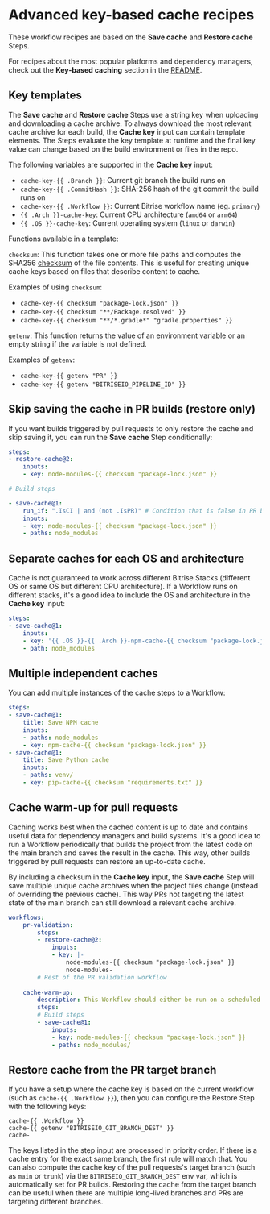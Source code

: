 # Advanced key-based cache recipes

These workflow recipes are based on the **Save cache** and **Restore cache** Steps.

For recipes about the most popular platforms and dependency managers, check out the **Key-based caching** section in the [README](../README.md).

## Key templates

The **Save cache** and **Restore cache** Steps use a string key when uploading and downloading a cache archive. To always download the most relevant cache archive for each build, the **Cache key** input can contain template elements. The Steps evaluate the key template at runtime and the final key value can change based on the build environment or files in the repo.

The following variables are supported in the **Cache key** input:

- `cache-key-{{ .Branch }}`: Current git branch the build runs on
- `cache-key-{{ .CommitHash }}`: SHA-256 hash of the git commit the build runs on
- `cache-key-{{ .Workflow }}`: Current Bitrise workflow name (eg. `primary`)
- `{{ .Arch }}-cache-key`: Current CPU architecture (`amd64` or `arm64`)
- `{{ .OS }}-cache-key`: Current operating system (`linux` or `darwin`)

Functions available in a template:

`checksum`: This function takes one or more file paths and computes the SHA256 [checksum](https://en.wikipedia.org/wiki/Checksum) of the file contents. This is useful for creating unique cache keys based on files that describe content to cache.

Examples of using `checksum`:
- `cache-key-{{ checksum "package-lock.json" }}`
- `cache-key-{{ checksum "**/Package.resolved" }}`
- `cache-key-{{ checksum "**/*.gradle*" "gradle.properties" }}`

`getenv`: This function returns the value of an environment variable or an empty string if the variable is not defined.

Examples of `getenv`:
- `cache-key-{{ getenv "PR" }}`
- `cache-key-{{ getenv "BITRISEIO_PIPELINE_ID" }}`

## Skip saving the cache in PR builds (restore only)

If you want builds triggered by pull requests to only restore the cache and skip saving it, you can run the **Save cache** Step conditionally:

```yaml
steps:
- restore-cache@2:
    inputs:
    - key: node-modules-{{ checksum "package-lock.json" }}

# Build steps

- save-cache@1:
    run_if: ".IsCI | and (not .IsPR)" # Condition that is false in PR builds
    inputs:
    - key: node-modules-{{ checksum "package-lock.json" }}
    - paths: node_modules
```

## Separate caches for each OS and architecture

Cache is not guaranteed to work across different Bitrise Stacks (different OS or same OS but different CPU architecture). If a Workflow runs on different stacks, it's a good idea to include the OS and architecture in the **Cache key** input:

```yaml
steps:
- save-cache@1:
    inputs:
    - key: '{{ .OS }}-{{ .Arch }}-npm-cache-{{ checksum "package-lock.json" }}'
    - path: node_modules
```

## Multiple independent caches

You can add multiple instances of the cache steps to a Workflow:

```yaml
steps:
- save-cache@1:
    title: Save NPM cache
    inputs:
    - paths: node_modules
    - key: npm-cache-{{ checksum "package-lock.json" }}
- save-cache@1:
    title: Save Python cache
    inputs:
    - paths: venv/
    - key: pip-cache-{{ checksum "requirements.txt" }}
```

## Cache warm-up for pull requests

Caching works best when the cached content is up to date and contains useful data for dependency managers and build systems. It's a good idea to run a Workflow periodically that builds the project from the latest code on the main branch and saves the result in the cache. This way, other builds triggered by pull requests can restore an up-to-date cache.

By including a checksum in the **Cache key** input, the **Save cache** Step will save multiple unique cache archives when the project files change (instead of overriding the previous cache). This way PRs not targeting the latest state of the main branch can still download a relevant cache archive.

```yaml
workflows:
    pr-validation:
        steps:
        - restore-cache@2:
            inputs:
            - key: |-
                node-modules-{{ checksum "package-lock.json" }}
                node-modules-
        # Rest of the PR validation workflow
    
    cache-warm-up:
        description: This Workflow should either be run on a scheduled basis or triggered by a push event on the main branch.
        steps:
        # Build steps
        - save-cache@1:
            inputs:
            - key: node-modules-{{ checksum "package-lock.json" }}
            - paths: node_modules/
```

## Restore cache from the PR target branch

If you have a setup where the cache key is based on the current workflow (such as `cache-{{ .Workflow }}`), then you can configure the Restore Step with the following keys:

```
cache-{{ .Workflow }}
cache-{{ getenv "BITRISEIO_GIT_BRANCH_DEST" }}
cache-
```

The keys listed in the step input are processed in priority order. If there is a cache entry for the exact same branch, the first rule will match that. You can also compute the cache key of the pull requests's target branch (such as `main` or `trunk`) via the `BITRISEIO_GIT_BRANCH_DEST` env var, which is automatically set for PR builds. Restoring the cache from the target branch can be useful when there are multiple long-lived branches and PRs are targeting different branches.